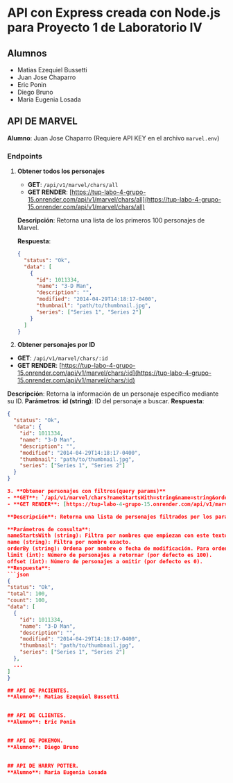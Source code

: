 # API con Express creada con Node.js para Proyecto 1 de Laboratorio IV

## Alumnos
- Matias Ezequiel Bussetti
- Juan Jose Chaparro
- Eric Ponin
- Diego Bruno
- Maria Eugenia Losada

## API DE MARVEL
**Alumno**: Juan Jose Chaparro (Requiere API KEY en el archivo `marvel.env`)

### Endpoints

1. **Obtener todos los personajes**
   - **GET**: `/api/v1/marvel/chars/all`
   - **GET RENDER**: [https://tup-labo-4-grupo-15.onrender.com/api/v1/marvel/chars/all](https://tup-labo-4-grupo-15.onrender.com/api/v1/marvel/chars/all)

   **Descripción**: Retorna una lista de los primeros 100 personajes de Marvel.

   **Respuesta**:
   ```json
   {
     "status": "Ok",
     "data": [
       {
         "id": 1011334,
         "name": "3-D Man",
         "description": "",
         "modified": "2014-04-29T14:18:17-0400",
         "thumbnail": "path/to/thumbnail.jpg",
         "series": ["Series 1", "Series 2"]
       }
     ]
   }

2. **Obtener personajes por ID**
  - **GET**: `/api/v1/marvel/chars/:id`
  - **GET RENDER**: [https://tup-labo-4-grupo-15.onrender.com/api/v1/marvel/chars/:id](https://tup-labo-4-grupo-15.onrender.com/api/v1/marvel/chars/:id)

  **Descripción**: Retorna la información de un personaje específico mediante su ID.
  **Parámetros**:
  **id (string)**: ID del personaje a buscar.
  **Respuesta**:
  ```json
  {
    "status": "Ok",
    "data": {
      "id": 1011334,
      "name": "3-D Man",
      "description": "",
      "modified": "2014-04-29T14:18:17-0400",
      "thumbnail": "path/to/thumbnail.jpg",
      "series": ["Series 1", "Series 2"]
    }
  }

3. **Obtener personajes con filtros(query params)**
  - **GET**: `/api/v1/marvel/chars?nameStartsWith=string&name=string&orderBy=string&limit=int&offset=int`
  - **GET RENDER**: [https://tup-labo-4-grupo-15.onrender.com/api/v1/marvel/chars?nameStartsWith=string&name=string&orderBy=string&limit=int&offset=int](https://tup-labo-4-grupo-15.onrender.com/api/v1/marvel/chars?nameStartsWith=string&name=string&orderBy=string&limit=int&offset=int)

**Descripción**: Retorna una lista de personajes filtrados por los parámetros especificados.

**Parámetros de consulta**:
nameStartsWith (string): Filtra por nombres que empiezan con este texto.
name (string): Filtra por nombre exacto.
orderBy (string): Ordena por nombre o fecha de modificación. Para orden descendente, agrega un - antes del campo.
limit (int): Número de personajes a retornar (por defecto es 100).
offset (int): Número de personajes a omitir (por defecto es 0).
**Respuesta**:
```json
{
  "status": "Ok",
  "total": 100,
  "count": 100,
  "data": [
    {
      "id": 1011334,
      "name": "3-D Man",
      "description": "",
      "modified": "2014-04-29T14:18:17-0400",
      "thumbnail": "path/to/thumbnail.jpg",
      "series": ["Series 1", "Series 2"]
    },
    ...
  ]
}

## API DE PACIENTES. 
**Alumno**: Matias Ezequiel Bussetti


## API DE CLIENTES. 
**Alumno**: Eric Ponin


## API DE POKEMON. 
**Alumno**: Diego Bruno


## API DE HARRY POTTER. 
**Alumno**: Maria Eugenia Losada



